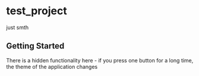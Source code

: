 # test_project

just smth

## Getting Started

There is a hidden functionality here - if you press one button for a long time, the theme of the application changes
